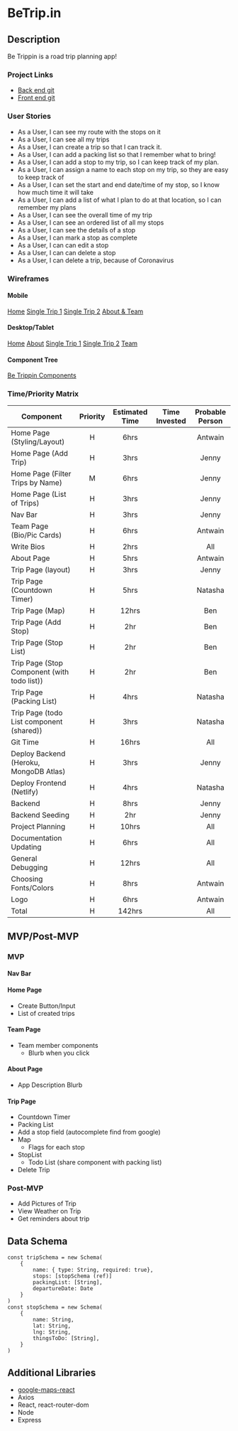 # BeTrip.in

## Description

Be Trippin is a road trip planning app!

### Project Links

- [Back end git](https://github.com/blewin1/be-trippin-frontend)
- [Front end git](https://github.com/blewin1/be-trippin-backend)

### User Stories

- As a User, I can see my route with the stops on it
- As a User, I can see all my trips
- As a User, I can create a trip so that I can track it.
- As a User, I can add a packing list so that I remember what to bring!
- As a User, I can add a stop to my trip, so I can keep track of my plan.
- As a User, I can assign a name to each stop on my trip, so they are easy to keep track of
- As a User, I can set the start and end date/time of my stop, so I know how much time it will take
- As a User, I can add a list of what I plan to do at that location, so I can remember my plans
- As a User, I can see the overall time of my trip
- As a User, I can see an ordered list of all my stops
- As a User, I can see the details of a stop
- As a User, I can mark a stop as complete
- As a User, I can can edit a stop
- As a User, I can can delete a stop
- As a User, I can delete a trip, because of Coronavirus

### Wireframes

#### Mobile

[Home](https://res.cloudinary.com/gaseir526-tashiono/image/upload/v1595016353/BeTrippin%20App%20Wireframes/Mobile_-_Homepage_jtkvac.png)
[Single Trip 1](https://res.cloudinary.com/gaseir526-tashiono/image/upload/v1595016358/BeTrippin%20App%20Wireframes/Mobile_-_Single_Trip_1_ikhxhn.png)
[Single Trip 2](https://res.cloudinary.com/gaseir526-tashiono/image/upload/v1595016357/BeTrippin%20App%20Wireframes/Mobile_-_Single_Trip_2_x05vjz.png)
[About & Team](https://res.cloudinary.com/gaseir526-tashiono/image/upload/v1595016357/BeTrippin%20App%20Wireframes/Mobile_-_About_Team_ch2hpn.png)

#### Desktop/Tablet

[Home](https://res.cloudinary.com/gaseir526-tashiono/image/upload/v1595016359/BeTrippin%20App%20Wireframes/Destktop_-_Home_fpsxms.png)
[About](https://res.cloudinary.com/gaseir526-tashiono/image/upload/v1595016360/BeTrippin%20App%20Wireframes/Desktop_-_About_hs4tu3.png)
[Single Trip 1](https://res.cloudinary.com/gaseir526-tashiono/image/upload/v1595016353/BeTrippin%20App%20Wireframes/Desktop_-_Single_Trip_2_yhkrpt.png)
[Single Trip 2](https://res.cloudinary.com/gaseir526-tashiono/image/upload/v1595016350/BeTrippin%20App%20Wireframes/Desktop_-_Single_Trip_3_k59hex.png)
[Team](https://res.cloudinary.com/gaseir526-tashiono/image/upload/v1595016352/BeTrippin%20App%20Wireframes/Desktop_-_Team_kcdfnk.png)

#### Component Tree

[Be Trippin Components](https://res.cloudinary.com/gaseir526-tashiono/image/upload/v1595090477/BeTrippin%20App%20Wireframes/BeTrippin_Component_Tree_m1pzev.png)

### Time/Priority Matrix

| Component                                   | Priority | Estimated Time | Time Invested | Probable Person |
| ------------------------------------------- | :------: | :------------: | :-----------: | :-------------: |
| Home Page (Styling/Layout)                  |    H     |      6hrs      |               |     Antwain     |
| Home Page (Add Trip)                        |    H     |      3hrs      |               |      Jenny      |
| Home Page (Filter Trips by Name)            |    M     |      6hrs      |               |      Jenny      |
| Home Page (List of Trips)                   |    H     |      3hrs      |               |      Jenny      |
| Nav Bar                                     |    H     |      3hrs      |               |      Jenny      |
| Team Page (Bio/Pic Cards)                   |    H     |      6hrs      |               |     Antwain     |
| Write Bios                                  |    H     |      2hrs      |               |       All       |
| About Page                                  |    H     |      5hrs      |               |     Antwain     |
| Trip Page (layout)                          |    H     |      3hrs      |               |      Jenny      |
| Trip Page (Countdown Timer)                 |    H     |      5hrs      |               |     Natasha     |
| Trip Page (Map)                             |    H     |     12hrs      |               |       Ben       |
| Trip Page (Add Stop)                        |    H     |      2hr       |               |       Ben       |
| Trip Page (Stop List)                       |    H     |      2hr       |               |       Ben       |
| Trip Page (Stop Component (with todo list)) |    H     |      2hr       |               |       Ben       |
| Trip Page (Packing List)                    |    H     |      4hrs      |               |     Natasha     |
| Trip Page (todo List component (shared))    |    H     |      3hrs      |               |     Natasha     |
| Git Time                                    |    H     |     16hrs      |               |       All       |
| Deploy Backend (Heroku, MongoDB Atlas)      |    H     |      3hrs      |               |      Jenny      |
| Deploy Frontend (Netlify)                   |    H     |      4hrs      |               |     Natasha     |
| Backend                                     |    H     |      8hrs      |               |      Jenny      |
| Backend Seeding                             |    H     |      2hr       |               |      Jenny      |
| Project Planning                            |    H     |     10hrs      |               |       All       |
| Documentation Updating                      |    H     |      6hrs      |               |       All       |
| General Debugging                           |    H     |     12hrs      |               |       All       |
| Choosing Fonts/Colors                       |    H     |      8hrs      |               |     Antwain     |
| Logo                                        |    H     |      6hrs      |               |     Antwain     |
| Total                                       |    H     |     142hrs     |               |       All       |

## MVP/Post-MVP

### MVP

#### Nav Bar

#### Home Page

- Create Button/Input
- List of created trips

#### Team Page

- Team member components
  - Blurb when you click

#### About Page

- App Description Blurb

#### Trip Page

- Countdown Timer
- Packing List
- Add a stop field (autocomplete find from google)
- Map
  - Flags for each stop
- StopList
  - Todo List (share component with packing list)
- Delete Trip

### Post-MVP

- Add Pictures of Trip
- View Weather on Trip
- Get reminders about trip

## Data Schema

```
const tripSchema = new Schema(
    {
        name: { type: String, required: true},
        stops: [stopSchema (ref)]
        packingList: [String],
        departureDate: Date
    }
)
const stopSchema = new Schema(
    {
        name: String,
        lat: String,
        lng: String,
        thingsToDo: [String],
    }
)
```

## Additional Libraries

- [google-maps-react](https://www.newline.co/fullstack-react/articles/how-to-write-a-google-maps-react-component/)
- Axios
- React, react-router-dom
- Node
- Express
